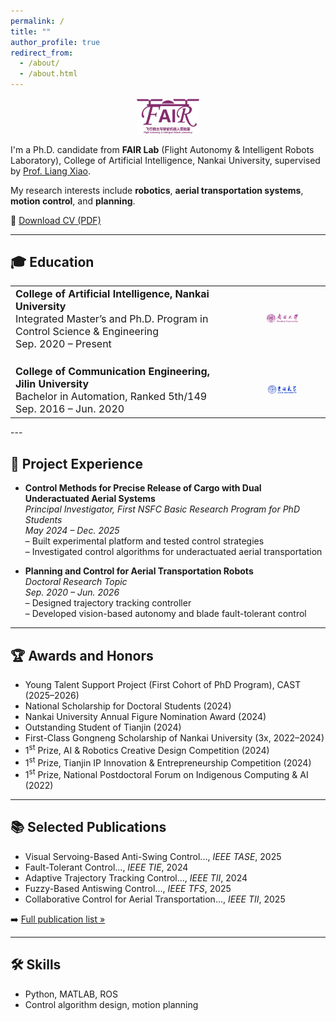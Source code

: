 ```yaml
---
permalink: /
title: ""
author_profile: true
redirect_from: 
  - /about/
  - /about.html
---
```


<p align="center">
  <img src="/images/FAIR-logo.png" alt="FAIR Lab Logo" width="20%">
</p>

I'm a Ph.D. candidate from **FAIR Lab** (Flight Autonomy & Intelligent Robots Laboratory), College of Artificial Intelligence, Nankai University, supervised by [Prof. Liang Xiao](https://ai.nankai.edu.cn/info/1034/4844.htm).

My research interests include **robotics**, **aerial transportation systems**, **motion control**, and **planning**.

📄 [Download CV (PDF)](/CV/HaiYu-CV.pdf)

---

## 🎓 Education

<table>
  <tr>
    <td style="vertical-align:top; width: 70%; font-size: 16px;"> <!-- 增加字体大小 -->
      <strong>College of Artificial Intelligence, Nankai University</strong><br>
      Integrated Master’s and Ph.D. Program in Control Science & Engineering<br>
      Sep. 2020 – Present
    </td>
    <td style="padding-left: 20px; width: 30%; text-align: center;"> <!-- 图标居中 -->
      <img src="/images/nankai-logo.png" alt="Nankai University Logo" width="40%">
    </td>
  </tr>
  <tr>
    <td style="vertical-align:top; padding-top: 20px; width: 70%; font-size: 16px;"> <!-- 增加字体大小 -->
      <strong>College of Communication Engineering, Jilin University</strong><br>
      Bachelor in Automation, Ranked 5th/149<br>
      Sep. 2016 – Jun. 2020
    </td>
    <td style="padding-left: 20px; padding-top: 20px; width: 30%; text-align: center;"> <!-- 图标居中 -->
      <img src="/images/jilinUnivers-logo.png" alt="Jilin University Logo" width="40%">
    </td>
  </tr>
</table>
---

## 🔬 Project Experience

- **Control Methods for Precise Release of Cargo with Dual Underactuated Aerial Systems**  
  *Principal Investigator, First NSFC Basic Research Program for PhD Students*  
  *May 2024 – Dec. 2025*  
  – Built experimental platform and tested control strategies  
  – Investigated control algorithms for underactuated aerial transportation

- **Planning and Control for Aerial Transportation Robots**  
  *Doctoral Research Topic*  
  *Sep. 2020 – Jun. 2026*  
  – Designed trajectory tracking controller  
  – Developed vision-based autonomy and blade fault-tolerant control

---

## 🏆 Awards and Honors

- Young Talent Support Project (First Cohort of PhD Program), CAST (2025–2026)  
- National Scholarship for Doctoral Students (2024)  
- Nankai University Annual Figure Nomination Award (2024)  
- Outstanding Student of Tianjin (2024)  
- First-Class Gongneng Scholarship of Nankai University (3x, 2022–2024)  
- 1<sup>st</sup> Prize, AI & Robotics Creative Design Competition (2024)  
- 1<sup>st</sup> Prize, Tianjin IP Innovation & Entrepreneurship Competition (2024)  
- 1<sup>st</sup> Prize, National Postdoctoral Forum on Indigenous Computing & AI (2022)

---

## 📚 Selected Publications

- Visual Servoing-Based Anti-Swing Control..., *IEEE TASE*, 2025  
- Fault-Tolerant Control..., *IEEE TIE*, 2024  
- Adaptive Trajectory Tracking Control..., *IEEE TII*, 2024  
- Fuzzy-Based Antiswing Control..., *IEEE TFS*, 2025  
- Collaborative Control for Aerial Transportation..., *IEEE TII*, 2025  

➡️ [Full publication list »](/publications)

---

## 🛠 Skills

- Python, MATLAB, ROS  
- Control algorithm design, motion planning  
